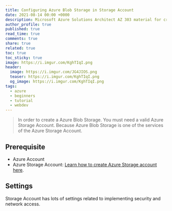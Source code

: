 ```yaml
---
title: Configuring Azure Blob Storage in Storage Account
date: 2021-08-14 00:00 +0000
description: Microsoft Azure Solutions Architect AZ 303 material for creating Azure Blob Storage within a Storage account.
author_profile: true
published: true
read_time: true
comments: true
share: true
related: true
toc: true
toc_sticky: true
image: https://i.imgur.com/KghTIqI.png
header:
  image: https://i.imgur.com/JG4JIOS.png
  teaser: https://i.imgur.com/KghTIqI.png
  og_image: https://i.imgur.com/KghTIqI.png
tags:
  - azure
  - beginners
  - tutorial
  - webdev
---
```



>In order to create a Azure Blob Storage. You must need a valid Azure Storage Account. Because Azure Blob Storage is one of the services of the Azure Storage Account. 

## Prerequisite 
- Azure Account
- Azure Storage Account: [Learn how to create Azure Storage account here](https://rupeshtiwari.com/creating-azure-storage-account/).

## Settings 

Storage Account has lots of settings related to implementing security and network access. 

